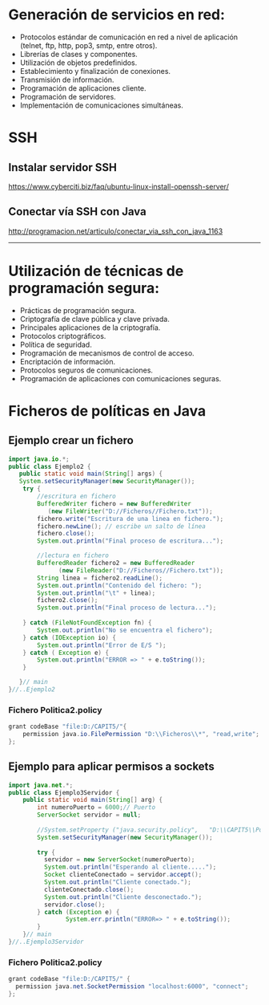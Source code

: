 # Generación de servicios en red:
 -	Protocolos estándar de comunicación en red a nivel de aplicación (telnet, ftp, http, pop3, smtp, entre otros).
 -	Librerías de clases y componentes.
 -	Utilización de objetos predefinidos.
 -	Establecimiento y finalización de conexiones.
 -	Transmisión de información.
 -	Programación de aplicaciones cliente.
 - Programación de servidores.
 -	Implementación de comunicaciones simultáneas.

# SSH
## Instalar servidor SSH
https://www.cyberciti.biz/faq/ubuntu-linux-install-openssh-server/
## Conectar vía SSH con Java
http://programacion.net/articulo/conectar_via_ssh_con_java_1163

--------------------

# Utilización de técnicas de programación segura:
 -	Prácticas de programación segura.
 -	Criptografía de clave pública y clave privada.
 -	Principales aplicaciones de la criptografía.
 -	Protocolos criptográficos.
 -	Política de seguridad.
 -	Programación de mecanismos de control de acceso.
 -	Encriptación de información.
 -	Protocolos seguros de comunicaciones.
 -	Programación de aplicaciones con comunicaciones seguras.

# Ficheros de políticas en Java
## Ejemplo crear un fichero
```Java
import java.io.*;
public class Ejemplo2 {
   public static void main(String[] args) {
   System.setSecurityManager(new SecurityManager());
	try {
		//escritura en fichero		
		BufferedWriter fichero = new BufferedWriter
		   (new FileWriter("D://Ficheros//Fichero.txt"));
		fichero.write("Escritura de una linea en fichero.");
		fichero.newLine(); // escribe un salto de línea
		fichero.close();
		System.out.println("Final proceso de escritura...");

		//lectura en fichero
		BufferedReader fichero2 = new BufferedReader
              (new FileReader("D://Ficheros//Fichero.txt"));
		String linea = fichero2.readLine();
		System.out.println("Contenido del fichero: ");
		System.out.println("\t" + linea);
		fichero2.close();
		System.out.println("Final proceso de lectura...");
			
	} catch (FileNotFoundException fn) {
		System.out.println("No se encuentra el fichero");
	} catch (IOException io) {
		System.out.println("Error de E/S ");
	} catch ( Exception e) {		
	    System.out.println("ERROR => " + e.toString());			
	}

   }// main
}//..Ejemplo2
```
### Fichero Politica2.policy
```Java
grant codeBase "file:D:/CAPIT5/"{ 
    permission java.io.FilePermission "D:\\Ficheros\\*", "read,write";
}; 
```
## Ejemplo para aplicar permisos a sockets
```Java
import java.net.*;
public class Ejemplo3Servidor {
	public static void main(String[] arg) {
		int numeroPuerto = 6000;// Puerto
		ServerSocket servidor = null;
		
		//System.setProperty ("java.security.policy", 	"D:\\CAPIT5\\Politica4.policy");
        System.setSecurityManager(new SecurityManager());
		
		try {
		  servidor = new ServerSocket(numeroPuerto);		
		  System.out.println("Esperando al cliente.....");
		  Socket clienteConectado = servidor.accept();	    
	      System.out.println("Cliente conectado.");		
		  clienteConectado.close();
		  System.out.println("Cliente desconectado.");
		  servidor.close();
		} catch (Exception e) {
				System.err.println("ERROR=> " + e.toString());
		}
	}// main
}//..Ejemplo3Servidor
```
### Fichero Politica2.policy
```Java
grant codeBase "file:D:/CAPIT5/" {
  permission java.net.SocketPermission "localhost:6000", "connect";
};
```
